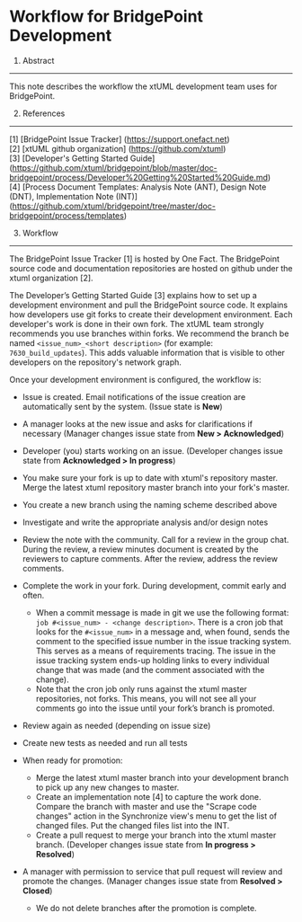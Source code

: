 # Workflow for BridgePoint Development

1. Abstract
-----------
This note describes the workflow the xtUML development team uses for BridgePoint.  

2. References
----------------------
[1] [BridgePoint Issue Tracker] (https://support.onefact.net)  
[2] [xtUML github organization] (https://github.com/xtuml)  
[3] [Developer's Getting Started Guide] (https://github.com/xtuml/bridgepoint/blob/master/doc-bridgepoint/process/Developer%20Getting%20Started%20Guide.md)    
[4] [Process Document Templates: Analysis Note (ANT), Design Note (DNT), Implementation Note (INT)] (https://github.com/xtuml/bridgepoint/tree/master/doc-bridgepoint/process/templates)  

3. Workflow
-------------
The BridgePoint Issue Tracker [1] is hosted by One Fact.  The BridgePoint source code and documentation repositories are hosted on github under the xtuml organization [2].

The Developer’s Getting Started Guide [3] explains how to set up a development environment and pull the BridgePoint source code.  It explains how developers use git forks to create their development environment. Each developer's work is done in their own fork. The xtUML team strongly recommends you use branches within forks.  We recommend the branch be named ```<issue_num>_<short description>``` (for example: ```7630_build_updates```).  This adds valuable information that is visible to other developers on the repository's network graph.  

Once your development environment is configured, the workflow is:  
* Issue is created.  Email notifications of the issue creation are automatically sent by the system. (Issue state is __New__)  

* A manager looks at the new issue and asks for clarifications if necessary (Manager changes issue state from __New &gt; Acknowledged__)  
  
* Developer (you) starts working on an issue. (Developer changes issue state from __Acknowledged &gt; In progress__)   

* You make sure your fork is up to date with xtuml's repository master.  Merge the latest xtuml repository master branch into your fork's master.  

* You create a new branch using the naming scheme described above  

* Investigate and write the appropriate analysis and/or design notes  

* Review the note with the community.  Call for a review in the group chat.  During the review, a review minutes document is created by the reviewers to capture comments.  After the review, address the review comments.  

* Complete the work in your fork.  During development, commit early and often.  
  * When a commit message is made in git we use the following format: ```job #<issue_num> - <change description>```.  There is a cron job that looks for the ```#<issue_num>``` in a message and, when found, sends the comment to the  specified issue number in the issue tracking system. This serves as a means of requirements tracing. The issue in the issue tracking system ends-up holding links to every individual change that was made (and the comment associated with the change).  
  * Note that the cron job only runs against the xtuml master repositories, not forks. This means, you will not see all your comments go into the issue until your fork’s branch is promoted.  

* Review again as needed (depending on issue size)  

* Create new tests as needed and run all tests  

* When ready for promotion:  
  * Merge the latest xtuml master branch into your development branch to pick up any new changes to master.  
  * Create an implementation note [4] to capture the work done.  Compare the branch with master and use the "Scrape code changes" action in the Synchronize view's menu to get the list of changed files.  Put the changed files list into the INT.  
  * Create a pull request to merge your branch into the xtuml master branch. (Developer changes issue state from __In progress &gt; Resolved__)  

* A manager with permission to service that pull request will review and promote the changes. (Manager changes issue state from __Resolved &gt; Closed__)  
  * We do not delete branches after the promotion is complete.

